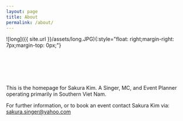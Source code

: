 ```yaml
---
layout: page
title: About
permalink: /about/
---
```

![long]({{ site.url }}/assets/long.JPG){:style="float: right;margin-right: 7px;margin-top: 0px;"}

<br><br><br><br><br>
This is the homepage for Sakura Kim.  A Singer, MC, and Event Planner operating primarily in Southern Viet Nam.

For further information, or to book an event contact Sakura Kim via:
sakura.singer@yahoo.com
